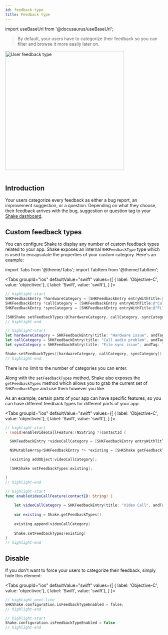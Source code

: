 ```yaml
---
id: feedback-type
title: Feedback type
---
```

import useBaseUrl from '@docusaurus/useBaseUrl';

>By default, your users have to categorize their feedback so you can filter and browse it more easily later on.

<table class="media-container media-container-highlighted mt-50 pb-80">
<img
  alt="User feedback type"
  width="380"
  src={useBaseUrl('img/feedback-type@2x.png')}
/>
</table>

## Introduction

Your users categorize every feedback as either a bug report, an improvement suggestion, or a question.
Depending on what they choose, their feedback arrives with the <span class="tag-button pink-tag-button">bug</span>, <span class="tag-button pink-tag-button">suggestion</span> or <span class="tag-button pink-tag-button">question</span> tag
to your [Shake dashboard](https://app.shakebugs.com).

## Custom feedback types

You can configure Shake to display any number of custom feedback types related to your app.
Shake exposes an internal `SHKFeedbackType` type which is used to encapsulate the properties of your custom category.
Here's an example:

import Tabs from '@theme/Tabs';
import TabItem from '@theme/TabItem';

<Tabs
  groupId="ios"
  defaultValue="swift"
  values={[
    { label: 'Objective-C', value: 'objectivec'},
    { label: 'Swift', value: 'swift'},
  ]
}>

<TabItem value="objectivec">

```objectivec title="AppDelegate.m"
// highlight-start
SHKFeedbackEntry *hardwareCategory = [SHKFeedbackEntry entryWithTitle:@"Hardware issue" andTag:@"hardware" icon:nil]; /// Icon is optional
SHKFeedbackEntry *callCategory = [SHKFeedbackEntry entryWithTitle:@"Call audio problem" andTag:@"call_audio" icon:nil];
SHKFeedbackEntry *syncCategory = [SHKFeedbackEntry entryWithTitle:@"File sync issue" andTag:@"file_sync" icon:nil];

[SHKShake setFeedbackTypes:@[hardwareCategory, callCategory, syncCategory]];
// highlight-end
```

</TabItem>

<TabItem value="swift">

```swift title="AppDelegate.swift"
// highlight-start
let hardwareCategory = SHKFeedbackEntry(title: "Hardware issue", andTag: "hardware", icon: hardwareIssueIcon) /// Icon is optional
let callCategory = SHKFeedbackEntry(title: "Call audio problem", andTag: "call_audio", icon: nil)
let syncCategory = SHKFeedbackEntry(title: "File sync issue", andTag: "file_sync", icon: nil)

Shake.setFeedbackTypes([hardwareCategory, callCategory, syncCategory])
// highlight-end
```

</TabItem>
</Tabs>

There is no limit to the number of categories you can enter.

Along with the `setFeedbackTypes` method, Shake also exposes the `getFeedbackTypes` method which allows you to 
grab the current set of `SHKFeedbackType` and use them however you like.

As an example, certain parts of your app can have specific features,
so you can have different feedback types for different parts of your app:

<Tabs
  groupId="ios"
  defaultValue="swift"
  values={[
    { label: 'Objective-C', value: 'objectivec'},
    { label: 'Swift', value: 'swift'},
  ]
}>

<TabItem value="objectivec">

```objectivec title="NetworkService.m"
// highlight-start 
- (void)enableVideoCallFeature:(NSString *)contactId {

  SHKFeedbackEntry *videoCallCategory = [SHKFeedbackEntry entryWithTitle:@"Video Call" andTag:@"video_call" icon:nil];

  NSMutableArray<SHKFeedbackEntry *> *existing = [SHKShake getFeedbackTypes].mutableCopy;

  [existing addObject:videoCallCategory];

  [SHKShake setFeedbackTypes:existing];

} 
// highlight-end
```

</TabItem>

<TabItem value="swift">

```swift title="NetworkService.swift"
// highlight-start  
func enableVideoCallFeature(contactID: String) {
  
    let videoCallCategory = SHKFeedbackEntry(title: "Video Call", andTag: "video_call", icon: nil)
      
    var existing = Shake.getFeedbackTypes()
      
    existing.append(videoCallCategory)
      
    Shake.setFeedbackTypes(existing)
}
// highlight-end
```

</TabItem>
</Tabs>

## Disable
If you don't want to force your users to categorize their feedback, simply hide this element:

<Tabs
  groupId="ios"
  defaultValue="swift"
  values={[
    { label: 'Objective-C', value: 'objectivec'},
    { label: 'Swift', value: 'swift'},
  ]
}>

<TabItem value="objectivec">

```objectivec title="App.m"
// highlight-next-line 
SHKShake.configuration.isFeedbackTypeEnabled = false;
// highlight-end
```

</TabItem>

<TabItem value="swift">

```swift title="App.swift"
// highlight-start
Shake.configuration.isFeedbackTypeEnabled = false
// highlight-end
```

</TabItem>
</Tabs>

